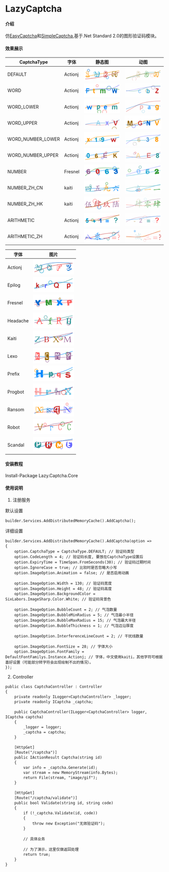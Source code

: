 # LazyCaptcha

#### 介绍
仿[EasyCaptcha](https://gitee.com/ele-admin/EasyCaptcha)和[SimpleCaptcha](https://github.com/1992w/SimpleCaptcha),基于.Net Standard 2.0的图形验证码模块。

#### 效果展示

|  CaptchaType |  字体 |静态图 |  动图|
|---|---|---|---|
|  DEFAULT |Actionj| ![输入图片说明](Images/DEFAULT_N.gif)  | ![输入图片说明](Images/DEFAULT_G.gif) |
|  WORD |Actionj| ![输入图片说明](Images/WORD_N.gif)  | ![输入图片说明](Images/WORD_G.gif) |
|  WORD_LOWER|Actionj| ![输入图片说明](Images/WORD_LOWER_N.gif)  | ![输入图片说明](Images/WORD_LOWER_G.gif) |
|  WORD_UPPER|Actionj| ![输入图片说明](Images/WORD_UPPER_N.gif)  | ![输入图片说明](Images/WORD_UPPER_G.gif) |
|  WORD_NUMBER_LOWER|Actionj| ![输入图片说明](Images/WORD_NUMBER_LOWER_N.gif)  | ![输入图片说明](Images/WORD_NUMBER_LOWER_G.gif) |
|  WORD_NUMBER_UPPER|Actionj| ![输入图片说明](Images/WORD_NUMBER_UPPER_N.gif)  | ![输入图片说明](Images/WORD_NUMBER_UPPER_G.gif) |
|  NUMBER|Fresnel| ![输入图片说明](Images/NUMBER_N.gif)  | ![输入图片说明](Images/NUMBER_G.gif) |
|  NUMBER_ZH_CN|kaiti| ![输入图片说明](Images/NUMBER_ZH_CN.gif)  | ![输入图片说明](Images/NUMBER_ZH_CN_G.gif) |
|  NUMBER_ZH_HK|kaiti| ![输入图片说明](Images/NUMBER_ZH_HK_N.gif)  | ![输入图片说明](Images/NUMBER_ZH_HK_G.gif) |
|  ARITHMETIC|Actionj| ![输入图片说明](Images/ARITHMETIC_N.gif)  | ![输入图片说明](Images/ARITHMETIC_G.gif) |
|  ARITHMETIC_ZH|Actionj| ![输入图片说明](Images/ARITHMETIC_ZH_N.gif)  | ![输入图片说明](Images/ARITHMETIC_ZH_G.gif) |


|  字体 | 图片  |
|---|---|
|  Actionj |  ![输入图片说明](Images/Font_Actionj.gif) |
|  Epilog|  ![输入图片说明](Images/Font_Epilog.gif) |
|  Fresnel|  ![输入图片说明](Images/Font_Fresnel.gif) |
|  Headache|  ![输入图片说明](Images/Font_Headache.gif) |
|  Kaiti|  ![输入图片说明](Images/Font_Kaiti.gif) |
|  Lexo|  ![输入图片说明](Images/Font_Lexo.gif) |
|  Prefix|  ![输入图片说明](Images/Font_Prefix.gif) |
|  Progbot|  ![输入图片说明](Images/Font_Progbot.gif) |
|  Ransom|  ![输入图片说明](Images/Font_Ransom.gif) |
|  Robot|  ![输入图片说明](Images/Font_Robot.gif) |
|  Scandal|  ![输入图片说明](Images/Font_Scandal.gif) |

#### 安装教程
Install-Package Lazy.Captcha.Core

#### 使用说明

1. 注册服务

默认设置
```
builder.Services.AddDistributedMemoryCache().AddCaptcha();
```

详细设置

```
builder.Services.AddDistributedMemoryCache().AddCaptcha(option =>
{
    option.CaptchaType = CaptchaType.DEFAULT; // 验证码类型
    option.CodeLength = 4; // 验证码长度, 要放在CaptchaType设置后
    option.ExpiryTime = TimeSpan.FromSeconds(30); // 验证码过期时间
    option.IgnoreCase = true; // 比较时是否忽略大小写
    option.ImageOption.Animation = false; // 是否启用动画
    
    option.ImageOption.Width = 130; // 验证码宽度
    option.ImageOption.Height = 48; // 验证码高度
    option.ImageOption.BackgroundColor = SixLabors.ImageSharp.Color.White; // 验证码背景色
    
    option.ImageOption.BubbleCount = 2; // 气泡数量
    option.ImageOption.BubbleMinRadius = 5; // 气泡最小半径
    option.ImageOption.BubbleMaxRadius = 15; // 气泡最大半径
    option.ImageOption.BubbleThickness = 1; // 气泡边沿厚度

    option.ImageOption.InterferenceLineCount = 2; // 干扰线数量

    option.ImageOption.FontSize = 28; // 字体大小
    option.ImageOption.FontFamily = DefaultFontFamilys.Instance.Actionj; // 字体，中文使用kaiti，其他字符可根据喜好设置（可能部分转字符会出现绘制不出的情况）。
});
```


2. Controller

```
public class CaptchaController : Controller
{
    private readonly ILogger<CaptchaController> _logger;
    private readonly ICaptcha _captcha;
    
    public CaptchaController(ILogger<CaptchaController> logger, ICaptcha captcha)
    {
        _logger = logger;
        _captcha = captcha;
    }
    
    [HttpGet]
    [Route("/captcha")]
    public IActionResult Captcha(string id)
    {
        var info = _captcha.Generate(id);
        var stream = new MemoryStream(info.Bytes);
        return File(stream, "image/gif");
    }
    
    [HttpGet]
    [Route("/captcha/validate")]
    public bool Validate(string id, string code)
    {
        if (!_captcha.Validate(id, code))
        {
            throw new Exception("无效验证码");
        }
    
        // 具体业务
    
        // 为了演示，这里仅做返回处理
        return true;
    }
}
```
    

    
    
    